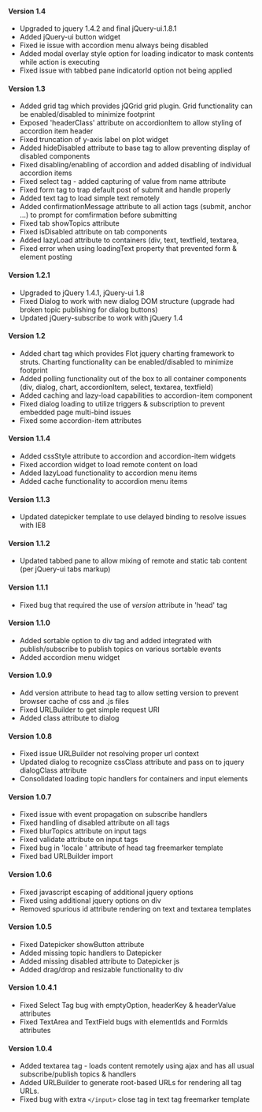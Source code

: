 #### Version 1.4 ####
  * Upgraded to jquery 1.4.2 and final jQuery-ui.1.8.1
  * Added jQuery-ui button widget
  * Fixed ie issue with accordion menu always being disabled
  * Added modal overlay style option for loading indicator to mask contents while action is executing
  * Fixed issue with tabbed pane indicatorId option not being applied

#### Version 1.3 ####
  * Added grid tag which provides jQGrid grid plugin. Grid functionality can be enabled/disabled to minimize footprint
  * Exposed 'headerClass' attribute on accordionItem to allow styling of accordion item header
  * Fixed truncation of y-axis label on plot widget
  * Added hideDisabled attribute to base tag to allow preventing display of disabled components
  * Fixed disabling/enabling of accordion and added disabling of individual accordion items
  * Fixed select tag - added capturing of value from name attribute
  * Fixed form tag to trap default post of submit and handle properly
  * Added text tag to load simple text remotely
  * Added confirmationMessage attribute to all action tags (submit, anchor ...) to prompt for comfirmation before submitting
  * Fixed tab showTopics attribute
  * Fixed isDisabled attribute on tab components
  * Added lazyLoad attribute to containers (div, text, textfield, textarea,
  * Fixed error when using loadingText property that prevented form & element posting

#### Version 1.2.1 ####
  * Upgraded to jQuery 1.4.1, jQuery-ui 1.8
  * Fixed Dialog to work with new dialog DOM structure (upgrade had broken topic publishing for dialog buttons)
  * Updated jQuery-subscribe to work with jQuery 1.4

#### Version 1.2 ####
  * Added chart tag which provides Flot jquery charting framework to struts. Charting functionality can be enabled/disabled to minimize footprint
  * Added polling functionality out of the box to all container components (div, dialog, chart, accordionItem, select, textarea, textfield)
  * Added caching and lazy-load capabilities to accordion-item component
  * Fixed dialog loading to utilize triggers & subscription to prevent embedded page multi-bind issues
  * Fixed some accordion-item attributes

#### Version 1.1.4 ####
  * Added cssStyle attribute to accordion and accordion-item widgets
  * Fixed accordion widget to load remote content on load
  * Added lazyLoad functionality to accordion menu items
  * Added cache functionality to accordion menu items

#### Version 1.1.3 ####
  * Updated datepicker template to use delayed binding to resolve issues with IE8

#### Version 1.1.2 ####
  * Updated tabbed pane to allow mixing of remote and static tab content (per jQuery-ui tabs markup)

#### Version 1.1.1 ####
  * Fixed bug that required the use of _version_ attribute in 'head' tag

#### Version 1.1.0 ####
  * Added sortable option to div tag and added integrated with publish/subscribe to publish topics on various sortable events
  * Added accordion menu widget

#### Version 1.0.9 ####
  * Add version attribute to head tag to allow setting version to prevent browser cache of css and .js files
  * Fixed URLBuilder to get simple request URI
  * Added class attribute to dialog

#### Version 1.0.8 ####
  * Fixed issue URLBuilder not resolving proper url context
  * Updated dialog to recognize cssClass attribute and pass on to jquery dialogClass attribute
  * Consolidated loading topic handlers for containers and input elements

#### Version 1.0.7 ####
  * Fixed issue with event propagation on subscribe handlers
  * Fixed handling of disabled attribute on all tags
  * Fixed blurTopics attribute on input tags
  * Fixed validate attribute on input tags
  * Fixed bug in 'locale ' attribute of head tag freemarker template
  * Fixed bad URLBuilder import

#### Version 1.0.6 ####
  * Fixed javascript escaping of additional jquery options
  * Fixed using additional jquery options on div
  * Removed spurious id attribute rendering on text and textarea templates

#### Version 1.0.5 ####
  * Fixed Datepicker showButton attribute
  * Added missing topic handlers to Datepicker
  * Added missing disabled attribute to Datepicker js
  * Added drag/drop and resizable functionality to div

#### Version 1.0.4.1 ####
  * Fixed Select Tag bug with emptyOption, headerKey & headerValue attributes
  * Fixed TextArea and TextField bugs with elementIds and FormIds attributes

#### Version 1.0.4 ####
  * Added textarea tag - loads content remotely using ajax and has all usual subscribe/publish topics & handlers
  * Added URLBuilder to generate root-based URLs for rendering all tag URLs.
  * Fixed bug with extra `</input>` close tag in text tag freemarker template